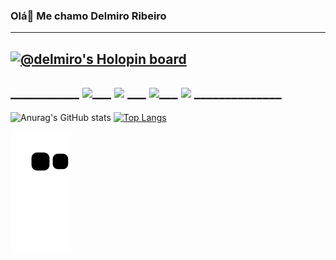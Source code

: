 ### Olá👋 Me chamo Delmiro Ribeiro

---
[![@delmiro's Holopin board](https://holopin.io/api/user/board?user=delmiro)](https://holopin.io/@delmiro)
---
  ___________ <a href="https://www.instagram.com/delmiro__jr/?hl=pt-br" target="_blank"><img src="https://img.shields.io/badge/-Instagram-%23E4405F?style=for-the-badge&logo=instagram&logoColor=white" target="_blank"></a>___
 	<a href="https://www.twitch.tv/mirotec" target="_blank"><img src="https://img.shields.io/badge/Twitch-9146FF?style=for-the-badge&logo=twitch&logoColor=white" target="_blank"></a> ___
  <a href = "mailto:delmiroribeiro.alpha@gmail.com"><img src="https://img.shields.io/badge/-Gmail-%23333?style=for-the-badge&logo=gmail&logoColor=white" target="_blank"></a>___
  <a href="https://www.linkedin.com/in/delmiro-ribeiro-7452411a0/" target="_blank"><img src="https://img.shields.io/badge/-LinkedIn-%230077B5?style=for-the-badge&logo=linkedin&logoColor=white" target="_blank"></a> ______________
  ---
  ![Anurag's GitHub stats](https://github-readme-stats.vercel.app/api?username=Delmiro-Ribeiro&show_icons=true&theme=radical) 
  [![Top Langs](https://github-readme-stats.vercel.app/api/top-langs/?username=Delmiro-Ribeiro&layout=&theme=radical)](https://github.com/anuraghazra/github-readme-stats) 

  

  ![Snake animation](https://github.com/rafaballerini/rafaballerini/blob/output/github-contribution-grid-snake.svg)
 

